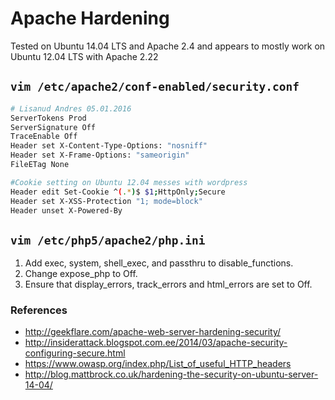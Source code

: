 # Apache Hardening

Tested on Ubuntu 14.04 LTS and Apache 2.4 and appears to mostly work on Ubuntu 12.04 LTS with Apache 2.22

## `vim /etc/apache2/conf-enabled/security.conf`

```bash
# Lisanud Andres 05.01.2016
ServerTokens Prod
ServerSignature Off
TraceEnable Off
Header set X-Content-Type-Options: "nosniff"
Header set X-Frame-Options: "sameorigin"
FileETag None

#Cookie setting on Ubuntu 12.04 messes with wordpress
Header edit Set-Cookie ^(.*)$ $1;HttpOnly;Secure
Header set X-XSS-Protection "1; mode=block"
Header unset X-Powered-By
```

## `vim /etc/php5/apache2/php.ini`

1. Add exec, system, shell_exec, and passthru to disable_functions.
1. Change expose_php to Off.
1. Ensure that display_errors, track_errors and html_errors are set to Off.


### References
* http://geekflare.com/apache-web-server-hardening-security/
* http://insiderattack.blogspot.com.ee/2014/03/apache-security-configuring-secure.html
* https://www.owasp.org/index.php/List_of_useful_HTTP_headers
* http://blog.mattbrock.co.uk/hardening-the-security-on-ubuntu-server-14-04/




